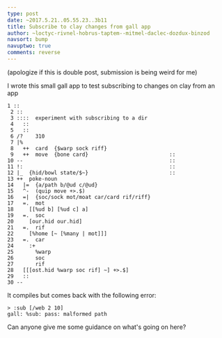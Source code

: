```yaml
---
type: post
date: ~2017.5.21..05.55.23..3b11
title: Subscribe to clay changes from gall app
author: ~loctyc-rivnel-hobrus-taptem--mitmel-daclec-dozdux-binzod
navsort: bump
navuptwo: true
comments: reverse
---
```


(apologize if this is double post, submission is being weird for me)

I wrote this small gall app to test subscribing to changes on clay from an app
```
1 ::
 2 ::
 3 ::::  experiment with subscribing to a dir
 4   ::
 5   ::
 6 /?    310
 7 |%
 8   ++  card  {$warp sock riff}
 9   ++  move  {bone card}                          ::
10 --                                               ::
11 !:                                               ::
12 |_  {hid/bowl state/$~}                          ::
13 ++  poke-noun
14   |=  {a/path b/@ud c/@ud}
15   ^-  (quip move +>.$)
16   =|  {soc/sock mot/moat car/card rif/riff}
17   =.  mot
18     [[%ud b] [%ud c] a]
19   =.  soc
20     [our.hid our.hid]
21   =.  rif
22     [%home [~ [%many | mot]]]
23   =.  car
24     :+
25       %warp
26       soc
27       rif
28   [[[ost.hid %warp soc rif] ~] +>.$]
29   ::
30 --
```

It compiles but comes back with the following error:

```
> :sub [/web 2 10]
gall: %sub: pass: malformed path
```

Can anyone give me some guidance on what's going on here? 